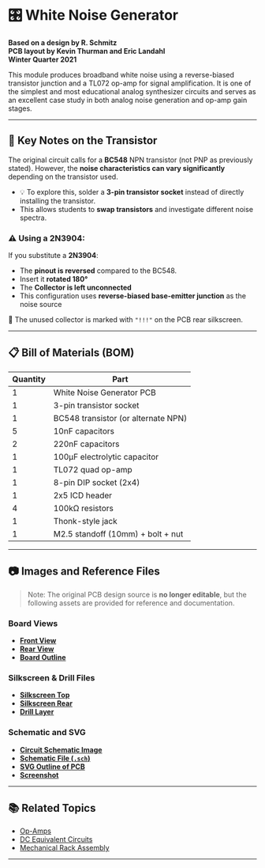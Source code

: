 # 🎛️ White Noise Generator

**Based on a design by R. Schmitz**  
**PCB layout by Kevin Thurman and Eric Landahl**  
**Winter Quarter 2021**

This module produces broadband white noise using a reverse-biased transistor junction and a TL072 op-amp for signal amplification. It is one of the simplest and most educational analog synthesizer circuits and serves as an excellent case study in both analog noise generation and op-amp gain stages.

---

## 🔩 Key Notes on the Transistor

The original circuit calls for a **BC548** NPN transistor (not PNP as previously stated). However, the **noise characteristics can vary significantly** depending on the transistor used.

- 💡 To explore this, solder a **3-pin transistor socket** instead of directly installing the transistor.
- This allows students to **swap transistors** and investigate different noise spectra.

### ⚠️ Using a 2N3904:
If you substitute a **2N3904**:
- The **pinout is reversed** compared to the BC548.
- Insert it **rotated 180°**
- The **Collector is left unconnected**
- This configuration uses **reverse-biased base-emitter junction** as the noise source

📍 The unused collector is marked with `"!!!"` on the PCB rear silkscreen.

---

## 📋 Bill of Materials (BOM)

| Quantity | Part                                |
|----------|-------------------------------------|
| 1        | White Noise Generator PCB           |
| 1        | 3-pin transistor socket             |
| 1        | BC548 transistor (or alternate NPN) |
| 5        | 10nF capacitors                     |
| 2        | 220nF capacitors                    |
| 1        | 100µF electrolytic capacitor        |
| 1        | TL072 quad op-amp                   |
| 1        | 8-pin DIP socket (2x4)              |
| 1        | 2x5 ICD header                      |
| 4        | 100kΩ resistors                     |
| 1        | Thonk-style jack                    |
| 1        | M2.5 standoff (10mm) + bolt + nut   |

---

## 📷 Images and Reference Files

> Note: The original PCB design source is **no longer editable**, but the following assets are provided for reference and documentation.

### Board Views

- **[Front View](./front.png)**  
- **[Rear View](./rear.png)**  
- **[Board Outline](./board_outline.png)**

### Silkscreen & Drill Files

- **[Silkscreen Top](./silkscreen.png)**  
- **[Silkscreen Rear](./silkscrreen_rear.png)**  
- **[Drill Layer](./drill.png)**

### Schematic and SVG

- **[Circuit Schematic Image](./schematic_image.png)**  
- **[Schematic File (`.sch`)](./WN.sch)**  
- **[SVG Outline of PCB](./WN.svg)**  
- **[Screenshot](./WN.png)**

---

## 📚 Related Topics

- [Op-Amps](https://github.com/elandahl/eurorack-course/blob/main/content/02-op-amps/README.md)
- [DC Equivalent Circuits](https://github.com/elandahl/eurorack-course/blob/main/content/01-dc-equivalent-circuits/README.md)
- [Mechanical Rack Assembly](https://github.com/elandahl/eurorack-course/blob/main/project/01-mechanical-rack/README.md)

---

